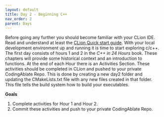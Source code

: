 ```yaml
---
layout: default
title: Day 2 - Beginning C++
nav_order: 2
parent: Days
---
```

Before going any further you should become familiar with your CLion IDE.  Read and understand at least the [CLion Quick start guide](https://www.jetbrains.com/help/clion/clion-quick-start-guide.html#learn-more).  With your local development environment up and running it is time to start exploring c/c++.  The first day consists of hours 1 and 2 in the _C++ in 24 Hours_ book.  These chapters will provide some historical context and an introduction to functions.  At the end of each Hour there is an Activities Section.  These activities should be completed in CLion and pushed to your private CodingAblate Repo.  This is done by creating a new day2 folder and updating the CMakeLists.txt file with any new files created in that folder.  This file tells the build system how to build your executables.  

**Goals**
1. Complete activities for Hour 1 and Hour 2.
2. Commit these activities and push to your private CodingAblate Repo.
